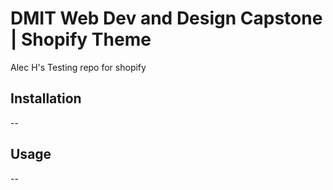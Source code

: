 # DMIT Web Dev and Design Capstone | Shopify Theme

Alec H's Testing repo for shopify 

## Installation

--

## Usage

--
